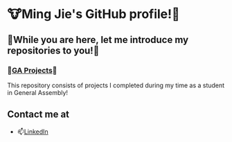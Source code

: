 # :cow:Ming Jie's GitHub profile!:cow2:

## :deciduous_tree:While you are here, let me introduce my repositories to you!:deciduous_tree: 

### :school:[GA Projects](https://github.com/tmj1432/GA-Projects):school:
This repository consists of projects I completed during my time as a student in General Assembly!

## Contact me at
- 📫[LinkedIn](https://www.linkedin.com/in/tmj1432/)


<!--
**tmj1432/tmj1432** is a ✨ _special_ ✨ repository because its `README.md` (this file) appears on your GitHub profile.

Here are some ideas to get you started:

- 🔭 I’m currently working on ...
- 🌱 I’m currently learning ...
- 👯 I’m looking to collaborate on ...
- 🤔 I’m looking for help with ...
- 💬 Ask me about ...
- 📫 How to reach me: ...
- 😄 Pronouns: ...
- ⚡ Fun fact: ...
-->

